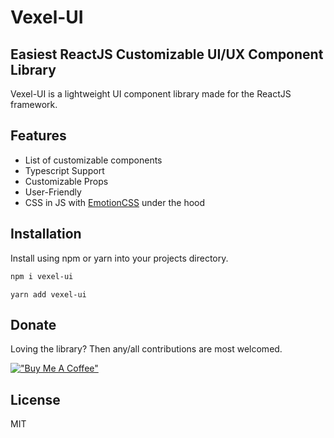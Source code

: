 # Vexel-UI

## Easiest ReactJS Customizable UI/UX Component Library

Vexel-UI is a lightweight UI component library made for the ReactJS framework.

## Features

- List of customizable components
- Typescript Support
- Customizable Props
- User-Friendly
- CSS in JS with [EmotionCSS] under the hood

## Installation

Install using npm or yarn into your projects directory.

```sh
npm i vexel-ui
```

```
yarn add vexel-ui
```

## Donate

Loving the library? Then any/all contributions are most welcomed.

[!["Buy Me A Coffee"](https://www.buymeacoffee.com/assets/img/custom_images/orange_img.png)](https://www.buymeacoffee.com/wavygoten)

## License

MIT

[//]: # "These are reference links used in the body of this note and get stripped out when the markdown processor does its job. There is no need to format nicely because it shouldn't be seen. Thanks SO - http://stackoverflow.com/questions/4823468/store-comments-in-markdown-syntax"
[emotioncss]: https://emotion.sh/docs/introduction
